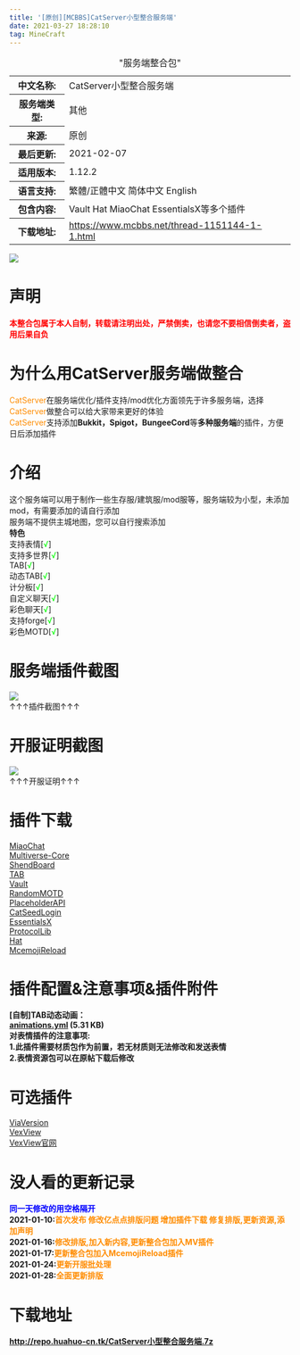 ```yaml
---
title: '[原创][MCBBS]CatServer小型整合服务端'
date: 2021-03-27 18:28:10
tag: MineCraft
---
```

<div class="https://www.mcbbs.net/typeoption">
<table summary="https://www.mcbbs.net/分类信息" cellpadding="0" cellspacing="0" class="https://www.mcbbs.net/cgtl mbm">
<caption>"服务端整合包"</caption>
<tbody>


<tr>
<th>中文名称:</th>
<td>CatServer小型整合服务端 </td>
</tr>

<tr>
<th>服务端类型:</th>
<td>其他&nbsp; </td>
</tr>

<tr>
<th>来源:</th>
<td>原创  </td>
</tr>

<tr>
<th>最后更新:</th>
<td>2021-02-07 </td>
</tr>

<tr>
<th>适用版本:</th>
<td>1.12.2&nbsp; </td>
</tr>

<tr>
<th>语言支持:</th>
<td>繁體/正體中文&nbsp;简体中文&nbsp;English&nbsp; </td>
</tr>

<tr>
<th>包含内容:</th>
<td>Vault Hat MiaoChat EssentialsX等多个插件 </td>
</tr>


<tr>
<th>下载地址:</th>
<td><a href="https://www.mcbbs.net/thread-1151144-1-1.html" target="_blank">https://www.mcbbs.net/thread-1151144-1-1.html</a> </td>
</tr>

</tbody>
</table>
</div>
<img src="https://z3.ax1x.com/2021/04/02/cmyTaT.jpg" /><br />
<h1>声明</h1>
<p><font color="red"><b>本整合包属于本人自制，转载请注明出处，严禁倒卖，也请您不要相信倒卖者，盗用后果自负</b></font></p>
<h1>为什么用CatServer服务端做整合</h1>
<p><font color="DarkOrange">CatServer</font>在服务端优化/插件支持/mod优化方面领先于许多服务端，选择<font color="DarkOrange">CatServer</font>做整合可以给大家带来更好的体验<br />
<font color="DarkOrange">CatServer</font>支持添加<b>Bukkit，Spigot，BungeeCord</b>等<b>多种服务端</b>的插件，方便日后添加插件</p>
<h1>介绍</h1>
<p>这个服务端可以用于制作一些生存服/建筑服/mod服等，服务端较为小型，未添加mod，有需要添加的请自行添加<br />
服务端不提供主城地图，您可以自行搜索添加<br />
<b>特色</b><br />
支持表情[<font color="Lime">√</font>]<br />
支持多世界[<font color="Lime">√</font>]<br />
TAB[<font color="Lime">√</font>]<br />
动态TAB[<font color="Lime">√</font>]<br />
计分板[<font color="Lime">√</font>]<br />
自定义聊天[<font color="Lime">√</font>]<br />
彩色聊天[<font color="Lime">√</font>]<br />
支持forge[<font color="Lime">√</font>]<br />
彩色MOTD[<font color="Lime">√</font>]</p>
<h1>服务端插件截图</h1>
<img src="https://z3.ax1x.com/2021/04/02/cm6wYF.png" /><br />
<span>↑↑↑插件截图↑↑↑</span>
<h1>开服证明截图</h1>
<img src="https://z3.ax1x.com/2021/04/02/cm6dFU.png" /><br />
<span>↑↑↑开服证明↑↑↑</span>
<h1>插件下载</h1>
<p><a href="https://www.mcbbs.net/thread-631240-1-1.html">MiaoChat</a><br />
<a href="https://www.mcbbs.net/thread-1016455-1-1.html">Multiverse-Core</a><br />
<a href="https://www.mcbbs.net/thread-633543-1-1.html">ShendBoard</a><br />
<a href="https://www.spigotmc.org/resources/1-7-x-1-16-5-tab-free-version.57806/">TAB</a><br />
<a href="https://www.spigotmc.org/resources/vault.34315/">Vault</a><br />
<a href="https://www.spigotmc.org/resources/randommotd.67472/">RandomMOTD</a><br />
<a href="https://www.spigotmc.org/resources/placeholderapi.6245/">PlaceholderAPI</a><br />
<a href="https://www.mcbbs.net/thread-847859-1-1.html">CatSeedLogin</a><br />
<a href="https://www.mcbbs.net/thread-619883-1-1.html">EssentialsX</a><br />
<a href="https://www.spigotmc.org/resources/protocollib.1997/">ProtocolLib</a><br />
<a href="https://www.mcbbs.net/thread-1048988-1-1.html">Hat</a><br />
<a href="https://www.mcbbs.net/thread-1149005-1-1.html">McemojiReload</a></p>
<h1>插件配置&注意事项&插件附件</h1>
<p><b>[自制]TAB动态动画：<br />
<a href="https://www.mcbbs.net/forum.php?mod=attachment&amp;aid=MTc2MTgyNnw5MDc5NzNkNnwxNjE3MzU1NDAyfDI4Mjk0NTl8MTE1MTE0NA%3D%3D" class="attach-download-link" onclick="return attach_download_ctrl(this)" target="_blank">animations.yml</a> (5.31 KB)<br />
对表情插件的注意事项:<br />
1.此插件需要材质包作为前置，若无材质则无法修改和发送表情<br />
2.表情资源包可以在原帖下载后修改</b></p>
<h1>可选插件</h1>
<p><a href="https://www.mcbbs.net/thread-1023597-1-1.html">ViaVersion</a><br />
<a href="https://www.mcbbs.net/thread-786587-1-1.html">VexView</a><br />
<a href="https://www.vexview.top/">VexView官网</a></p>
<h1>没人看的更新记录</h1>
<p><font color="blue"><b>同一天修改的用空格隔开</b></font><br />
<b>2021-01-10:<font color="DarkOrange">首次发布 修改亿点点排版问题 增加插件下载 修复排版,更新资源,添加声明</font><br />
2021-01-16:<font color="DarkOrange">修改排版,加入新内容,更新整合包加入MV插件</font><br />
2021-01-17:<font color="DarkOrange">更新整合包加入McemojiReload插件</font><br />
2021-01-24:<font color="DarkOrange">更新开服批处理</font><br />
2021-01-28:<font color="DarkOrange">全面更新排版</font></b></p>
<h1>下载地址</h1>
<p><b><a href="http://repo.huahuo-cn.tk/CatServer小型整合服务端.7z">http://repo.huahuo-cn.tk/CatServer小型整合服务端.7z</a></b></p>
